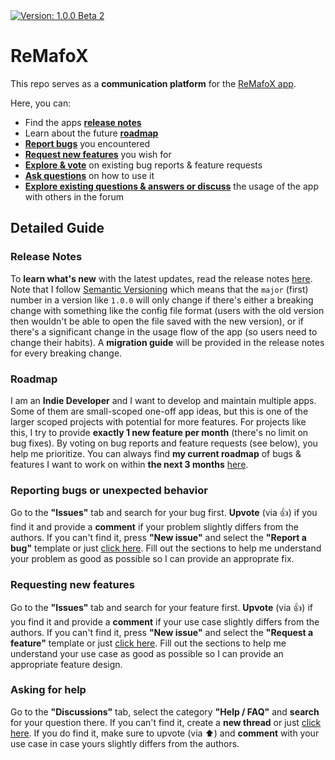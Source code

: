 <a href="https://github.com/FlineDev/ReMafoX/releases">
  <img src="https://img.shields.io/badge/Version-1.0.0%20Beta%202-informational.svg"
       alt="Version: 1.0.0 Beta 2">
</a>

# ReMafoX

This repo serves as a **communication platform** for the [ReMafoX app](https://apps.apple.com/us/app/remafox-gui-for-bartycrouch/id1605635026).

Here, you can:

- Find the apps **[release notes](https://github.com/FlineDev/ReMafoX/releases)**
- Learn about the future **[roadmap](https://github.com/FlineDev/ReMafoX/milestones?direction=asc&sort=due_date&state=open)**
- **[Report bugs](https://github.com/FlineDev/ReMafoX-Feedback/issues/new?labels=Bug+Report&template=bug_report.md&title=%5BBug%5D+%3Cyour+bug+title%3E)** you encountered
- **[Request new features](https://github.com/FlineDev/ReMafoX-Feedback/issues/new?labels=Feature+Request&template=feature_request.md&title=%5BFeat%5D+%3Cyour+feature+title%3E)** you wish for
- **[Explore & vote](https://github.com/FlineDev/ReMafoX/issues?q=is%3Aissue+sort%3Aupdated+)** on existing bug reports & feature requests
- **[Ask questions](https://github.com/FlineDev/ReMafoX/discussions/new?category=help-faq)** on how to use it
- **[Explore existing questions & answers or discuss](https://github.com/FlineDev/ReMafoX/discussions)** the usage of the app with others in the forum

## Detailed Guide

### Release Notes

To **learn what's new** with the latest updates, read the release notes [here](https://github.com/FlineDev/ReMafoX/releases). Note that I follow [Semantic Versioning](https://semver.org) which means that the `major` (first) number in a version like `1.0.0` will only change if there's either a breaking change with something like the config file format (users with the old version then wouldn't be able to open the file saved with the new version), or if there's a significant change in the usage flow of the app (so users need to change their habits). A **migration guide** will be provided in the release notes for every breaking change.

### Roadmap

I am an **Indie Developer** and I want to develop and maintain multiple apps. Some of them are small-scoped one-off app ideas, but this is one of the larger scoped projects with potential for more features. For projects like this, I try to provide **exactly 1 new feature per month** (there's no limit on bug fixes). By voting on bug reports and feature requests (see below), you help me prioritize. You can always find **my current roadmap** of bugs & features I want to work on within **the next 3 months** [here](https://github.com/FlineDev/ReMafoX/milestones?direction=asc&sort=due_date&state=open).

### Reporting bugs or unexpected behavior

Go to the **"Issues"** tab and search for your bug first. **Upvote** (via 👍) if you find it and provide a **comment** if your problem slightly differs from the authors. If you can't find it, press **"New issue"** and select the **"Report a bug"** template or just [click here](https://github.com/FlineDev/ReMafoX-Feedback/issues/new?labels=Bug+Report&template=bug_report.md&title=%5BBug%5D+%3Cyour+bug+title%3E).
Fill out the sections to help me understand your problem as good as possible so I can provide an approprate fix.

### Requesting new features

Go to the **"Issues"** tab and search for your feature first. **Upvote** (via 👍) if you find it and provide a **comment** if your use case slightly differs from the authors. If you can't find it, press **"New issue"** and select the **"Request a feature"** template or just [click here](https://github.com/FlineDev/ReMafoX-Feedback/issues/new?labels=Feature+Request&template=feature_request.md&title=%5BFeat%5D+%3Cyour+feature+title%3E).
Fill out the sections to help me understand your use case as good as possible so I can provide an appropriate feature design.

### Asking for help

Go to the **"Discussions"** tab, select the category **"Help / FAQ"** and **search** for your question there. If you can't find it, create a **new thread** or just [click here](https://github.com/FlineDev/ReMafoX/discussions/new?category=help-faq). If you do find it, make sure to upvote (via ⬆️) and **comment** with your use case in case yours slightly differs from the authors.
